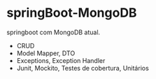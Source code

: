 # springBoot-MongoDB

springboot com MongoDB atual.

- CRUD 
- Model Mapper, DTO
- Exceptions, Exception Handler
- Junit, Mockito, Testes de cobertura, Unitários 









